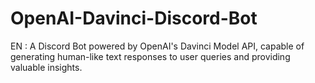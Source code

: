 # OpenAI-Davinci-Discord-Bot
EN : A Discord Bot powered by OpenAI's Davinci Model API, capable of generating human-like text responses to user queries and providing valuable insights.
